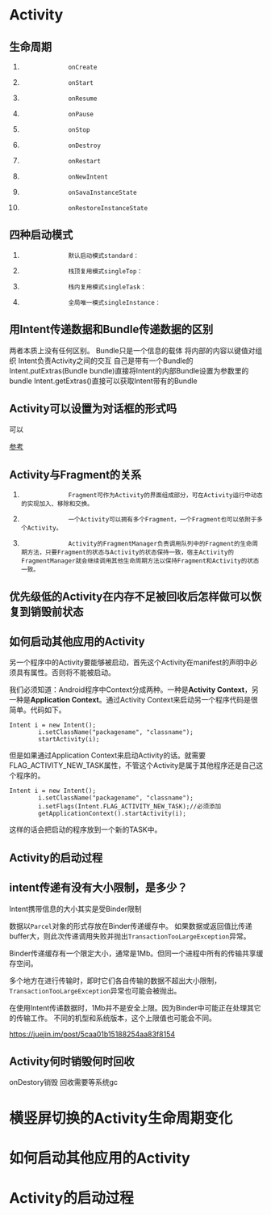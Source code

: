 #			Activity

##				生命周期

1. 					onCreate 
1. 					onStart 
1. 					onResume 
1. 					onPause 
1. 					onStop 
1. 					onDestroy 
1. 					onRestart 
1. 					onNewIntent
1. 					onSavaInstanceState 
1. 					onRestoreInstanceState  

##	 				四种启动模式

1. 					默认启动模式standard：
1. 					栈顶复用模式singleTop：
1. 					栈内复用模式singleTask：
1. 					全局唯一模式singleInstance：

##	 				用Intent传递数据和Bundle传递数据的区别

两者本质上没有任何区别。
Bundle只是一个信息的载体 将内部的内容以键值对组织 
Intent负责Activity之间的交互 自己是带有一个Bundle的
Intent.putExtras(Bundle bundle)直接将Intent的内部Bundle设置为参数里的bundle
Intent.getExtras()直接可以获取Intent带有的Bundle

##	 				Activity可以设置为对话框的形式吗

可以

[参考](https://cloud.tencent.com/developer/article/1151676)

##	 				Activity与Fragment的关系

1. 					Fragment可作为Activity的界面组成部分，可在Activity运行中动态的实现加入、移除和交换。
1. 					一个Activity可以拥有多个Fragment，一个Fragment也可以依附于多个Activity。
1. 					Activity的FragmentManager负责调用队列中的Fragment的生命周期方法，只要Fragment的状态与Activity的状态保持一致，宿主Activity的FragmentManager就会继续调用其他生命周期方法以保持Fragment和Activity的状态一致。

##	 				优先级低的Activity在内存不足被回收后怎样做可以恢复到销毁前状态

##	 				如何启动其他应用的Activity

另一个程序中的Activity要能够被启动，首先这个Activity在manifest的声明中必须具有<intent-filter>属性。否则将不能被启动。

我们必须知道：Android程序中Context分成两种。一种是**Activity Context**，另一种是**Application Context**。通过Activity Context来启动另一个程序代码是很简单。代码如下。

```
Intent i = new Intent();
    	i.setClassName("packagename", "classname");
    	startActivity(i);
```

但是如果通过Application Context来启动Activity的话。就需要FLAG_ACTIVITY_NEW_TASK属性，不管这个Activity是属于其他程序还是自己这个程序的。

```
Intent i = new Intent();
    	i.setClassName("packagename", "classname");
    	i.setFlags(Intent.FLAG_ACTIVITY_NEW_TASK);//必须添加
    	getApplicationContext().startActivity(i);
```

这样的话会把启动的程序放到一个新的TASK中。

##	 				Activity的启动过程

##	 				intent传递有没有大小限制，是多少？

Intent携带信息的大小其实是受Binder限制

数据以`Parcel`对象的形式存放在Binder传递缓存中。 如果数据或返回值比传递buffer大，则此次传递调用失败并抛出`TransactionTooLargeException`异常。

Binder传递缓存有一个限定大小，通常是1Mb。但同一个进程中所有的传输共享缓存空间。

多个地方在进行传输时，即时它们各自传输的数据不超出大小限制，`TransactionTooLargeException`异常也可能会被抛出。

在使用Intent传递数据时，1Mb并不是安全上限。因为Binder中可能正在处理其它的传输工作。 不同的机型和系统版本，这个上限值也可能会不同。

https://juejin.im/post/5caa01b15188254aa83f8154

## Activity何时销毁何时回收

onDestory销毁 回收需要等系统gc

# 横竖屏切换的Activity生命周期变化

# 如何启动其他应用的Activity

# Activity的启动过程